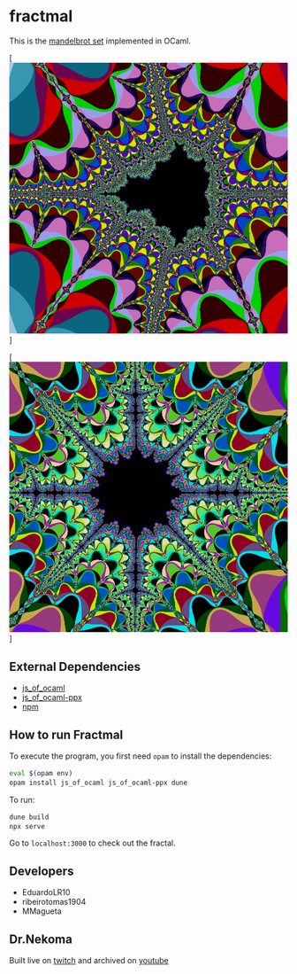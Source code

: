 # fractmal

This is the [mandelbrot set](https://en.wikipedia.org/wiki/Mandelbrot_set) implemented in OCaml.

[![Second level of Recursion](./f1.png)]

[![Third level of Recursion](./f2.png)]

## External Dependencies

- [js_of_ocaml](https://opam.ocaml.org/packages/js_of_ocaml/)
- [js_of_ocaml-ppx](https://opam.ocaml.org/packages/js_of_ocaml-ppx/)
- [npm](https://nodejs.org/en/)

## How to run Fractmal

To execute the program, you first need `opam` to install the dependencies:

```bash
eval $(opam env)
opam install js_of_ocaml js_of_ocaml-ppx dune
```

To run:

```bash
dune build
npx serve

```

Go to `localhost:3000` to check out the fractal.

## Developers

- EduardoLR10
- ribeirotomas1904
- MMagueta

## Dr.Nekoma

Built live on [twitch](https://www.twitch.tv/drnekoma) and archived on [youtube](https://www.youtube.com/channel/UCMyzdYsPiBU3xoqaOeahr6Q)
